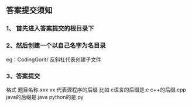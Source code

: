 ## 答案提交须知

### 1、 首先进入答案提交的根目录下

### 2、然后创建一个以自己名字为名目录
eg：CodingGorit/
反斜杠代表创建子文件

### 3、答案提交
格式 题目名称.xxx
xx 代表源程序的后缀
比如 
c语言的后缀是.c
c++的后缀.cpp
java的后缀是.java
python的是.py


